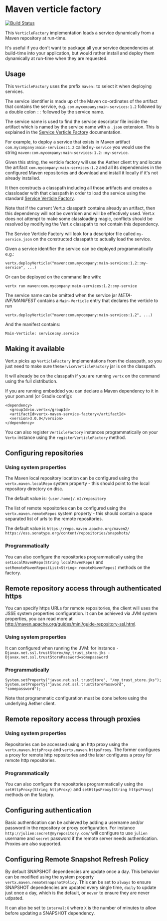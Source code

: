 # Maven verticle factory

[![Build Status](https://vertx.ci.cloudbees.com/buildStatus/icon?job=vert.x3-maven-service-factory)](https://vertx.ci.cloudbees.com/view/vert.x-3/job/vert.x3-maven-service-factory/)

This `VerticleFactory` implementation loads a service dynamically from a Maven repository at run-time.

It's useful if you don't want to package all your service dependencies at build-time into your application, but would
rather install and deploy them dynamically at run-time when they are requested.

## Usage

This `VerticleFactory` uses the prefix `maven:` to select it when deploying services.

The service identifier is made up of the Maven co-ordinates of the artifact that contains the
service, e.g. `com.mycompany:main-services:1.2` followed by a double colon `::` followed by the service name.

The service name is used to find the service descriptor file inside the artifact which is named by the service name with
a `.json` extension. This is explained in the [Service Verticle Factory](https://github.com/vert-x3/vertx-service-factory) documentation.

For example, to deploy a service that exists in Maven artifact `com.mycompany:main-services:1.2` called `my-service` you
would use the string `maven:com.mycompany:main-services:1.2::my-service`.

Given this string, the verticle factory will use the Aether client try and locate the artifact `com.mycompany:main-services:1.2`
and all its dependencies in the configured Maven repositories and download and install it locally if it's not already installed.

It then constructs a classpath including all those artifacts and creates a classloader with that classpath in order to
load the service using the standard [Service Verticle Factory](https://github.com/vert-x3/vertx-service-factory).

Note that if the current Vert.x classpath contains already an artifact, then this dependency will not be overriden and will
be effectively used. Vert.x does not attempt to make some classloading magic, conflicts should be resolved by modifying the
Vert.x classpath to not contain this dependency.

The Service Verticle Factory will look for a descriptor file called `my-service.json` on the constructed classpath to
actually load the service.

Given a service identifier the service can be deployed programmatically e.g.:
    
    vertx.deployVerticle("maven:com.mycompany:main-services:1.2::my-service", ...)
        
Or can be deployed on the command line with:
  
    vertx run maven:com.mycompany:main-services:1.2::my-service

The service name can be omitted when the service jar _META-INF/MANIFEST_ contains a `Main-Verticle` entry that
declares the verticle to run

    vertx.deployVerticle("maven:com.mycompany:main-services:1.2", ...)

And the manifest contains:

    Main-Verticle: service:my.service

## Making it available
    
Vert.x picks up `VerticleFactory` implementations from the classpath, so you just need to make sure the`ServiceVerticleFactory`
 jar is on the classpath.
    
It will already be on the classpath if you are running `vertx` on the command using the full distribution.

If you are running embedded you can declare a Maven dependency to it in your pom.xml (or Gradle config):

    <dependency>
      <groupId>io.vertx</groupId>
      <artifactId>vertx-maven-service-factory</artifactId>
      <version>3.0.0</version>
    </dependency>
    
You can also register `VerticleFactory` instances programmatically on your `Vertx` instance using the `registerVerticleFactory`
method.

## Configuring repositories

### Using system properties

The Maven local repository location can be configured using the `vertx.maven.localRepo` system property - this should
point to the local repository directory on disc.

The default value is: `{user.home}/.m2/repository`

The list of remote repositories can be configured using the `vertx.maven.remoteRepos` system property - this should
contain a space separated list of urls to the remote repositories.

The default value is `https://repo.maven.apache.org/maven2/ https://oss.sonatype.org/content/repositories/snapshots/`

### Programmatically

You can also configure the repositories programmatically using the `setLocalMavenRepo(String localMavenRepo)` and 
`setRemoteMavenRepos(List<String> remoteMavenRepos)` methods on the factory.

## Remote repository access through authenticated https

You can specify https URLs for remote repositories, the client will uses the JSSE system properties
configuration. It can be achieved via JVM system properties, you can read more at http://maven.apache.org/guides/mini/guide-repository-ssl.html.

### Using system properties

It can configured when running the JVM: for instance `-Djavax.net.ssl.trustStore=/my_trust_store.jks -Djavax.net.ssl.trustStorePassword=somepassword`

### Programmatically

```
System.setProperty("javax.net.ssl.trustStore", "/my_trust_store.jks");
System.setProperty("javax.net.ssl.trustStorePassword", "somepassword");
```

Note that programmatic configuration must be done before using the underlying Aether client.

## Remote repository access through proxies

### Using system properties

Repositories can be accessed using an http proxy using the `vertx.maven.httpProxy` and `vertx.maven.httpsProxy`.
The former configures a proxy for remote http repositories and the later configures a proxy for remote http
 repositories.

### Programmatically

You can also configure the repositories programmatically using the `setHttpProxy(String httpProxy)` and
`setHttpsProxy(String httpsProxy)` methods on the factory.

## Configuring authentication

Basic authentication can be achieved by adding a username and/or password in the repository or proxy configuration.
For instance `http://julien:secret@myrepository.com/` will configure to use `julien` username and `secret` password if the
remote server needs authentication. Proxies are also supported.

## Configuring Remote Snapshot Refresh Policy

By default SNAPSHOT dependencies are update once a day. This behavior can be modified using the system property `vertx.maven.remoteSnapshotPolicy`.
This can be set to `always` to ensure SNAPSHOT dependencies are updated every single time, `daily` to update just once a day, which is the default, or `never`
to ensure they are never udpated.

It can also be set to `interval:X` where `X` is the number of minutes to allow before updating a SNAPSHOT dependency.

